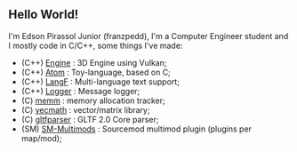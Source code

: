 ## Hello World!
I'm Edson Pirassol Junior (franzpedd), I'm a Computer Engineer student and I mostly code in C/C++, some things I've made:

* (C++) [Engine](https://github.com/franzpedd/Engine/) : 3D Engine using Vulkan;
* (C++) [Atom](https://github.com/franzpedd/atomdev) : Toy-language, based on C;
* (C++) [LangF](https://github.com/franzpedd/langf) : Multi-language text support;
* (C++) [Logger](https://github.com/franzpedd/cpplogger) : Message logger;
* (C) [memm](https://github.com/franzpedd/memm) : memory allocation tracker;
* (C) [vecmath](https://github.com/franzpedd/vecmath) : vector/matrix library;
* (C) [gltfparser](https://github.com/franzpedd/gltfparser) : GLTF 2.0 Core parser;
* (SM) [SM-Multimods](https://github.com/franzpedd/sm-multimods) : Sourcemod multimod plugin (plugins per map/mod);
